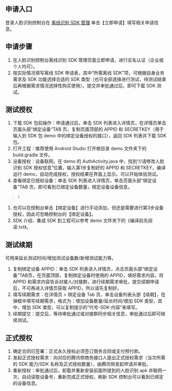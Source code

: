 ## 申请入口
登录人脸识别控制台在 [离线识别 SDK  管理](https://console.cloud.tencent.com/aiface/sdk) 单击【立即申请】填写相关申请信息。

## 申请步骤
1. 在人脸识别控制台离线识别 SDK  管理页面立即申请，进行实名认证（企业或个人均可）。
2. 按实际情况填写离线 SDK 申请表，其中“所需离线 SDK”项，可根据自身业务需求及 SDK 功能选择合适的 SDK 类型（也可全部选择进行测试，待测试结束后再根据需求情况选择性购买使用）。提交并审批通过后，即可下载 SDK 测试。

## 测试授权
1. 下载 SDK 包前操作：申请通过后，单击 SDK 列表进入详情页，在详情页单击页面头部“绑定设备”TAB 页，复制页面顶部的 APPID 和 SECRETKEY（用于输入到 SDK 包 demo 中的绑定设备授权的接口），返回 SDK 列表并下载 SDK 包。
2. 打开工程：推荐使用 Android Studio 打开根目录 demo 文件夹下的 build.gradle 文件。
3. 设备授权：设备联网，在 demo 的 AuthActivity.java 中，找到“//请修改人脸识别 SDK 授权信息”位置，输入第1步复制好的 APPID 和 SECRETKEY，编译运行 demo，自动完成授权，授权结果在界面上显示。可以开始体验测试。
4. 查看绑定已授权设备：单击 SDK 列表进入详情页，单击页面头部“绑定设备”TAB 页，即可看到已绑定设备数量，绑定设备设备信息。

>!
1. 也可以在控制台单击【绑定设备】进行手动添加，但还是需要进行第3步设备授权，因此可忽略控制台的【绑定设备】。
2. SDK 介绍、集成 SDK 到工程可以参考 demo 文件夹下的《编译前先阅读.txt》。

## 测试续期
可用来延长测试时间/增加测试设备数/新增测试能力等。
1. 复制绑定设备 APPID：单击 SDK 列表进入详情页，点击页面头部“绑定设备”TAB页，在页面顶部，复制绑定设备时使用的 APPID，填好需求内容，将 APPID 和需求内容告诉对接人/对接群，进行续期需求审批，提交续期申请后，不可再进入详情页获取 APPID，所以请先复制好。
2. 填写续期需求：在详情页 > 绑定设备 Tab 页，单击设备列表头部【续期】，在弹框中填写续期需求，格式为：增加设备数量/延长时间/增加 SDK 类型，其中，增加 SDK 类型，可以复制提示的“代号-SDK-内容”来填写。
3. 续期提交：提交后，等待审批通过或对接群同步相关信息，审批通过后即可继续测试。

## 正式授权
1. 确定合同已签署：正式永久授权必须签订商务合同或支付预付款。
2. 发起正式授权需求：向对应的腾讯侧商务接口人提出正式授权需求（当次所需的 SDK 能力/SDK 名称及正式授权数量），由腾讯侧发起申请并审批。
3. 重新授权：审批通过后，卸载并重新安装前面所提到的人脸识别 apk 并联网一次，自动读取设备号，重新完成正式授权，刷新 SDK 控制台可以看到已绑定的设备信息。
